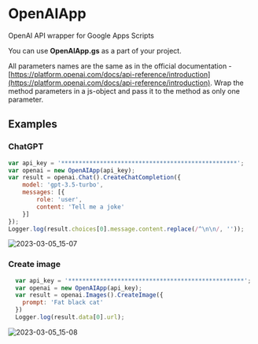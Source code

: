 # OpenAIApp
OpenAI API wrapper for Google Apps Scripts

You can use **OpenAIApp.gs** as a part of your project.

All parameters names are the same as in the official documentation - [https://platform.openai.com/docs/api-reference/introduction](https://platform.openai.com/docs/api-reference/introduction).  Wrap the method parameters in a js-object and pass it to the method as only one parameter.

## Examples

### ChatGPT

```javascript
var api_key = '**************************************************';
var openai = new OpenAIApp(api_key);
var result = openai.Chat().CreateChatCompletion({
    model: 'gpt-3.5-turbo',
    messages: [{
        role: 'user',
        content: 'Tell me a joke'
    }]
});
Logger.log(result.choices[0].message.content.replace(/^\n\n/, ''));
```
![2023-03-05_15-07](https://user-images.githubusercontent.com/11365082/222959596-39c2b593-5de4-41e1-ab36-956bb31cb02f.png)

### Create image

```javascript
  var api_key = '**************************************************';
  var openai = new OpenAIApp(api_key);
  var result = openai.Images().CreateImage({
    prompt: 'Fat black cat'
  })
  Logger.log(result.data[0].url);
```

![2023-03-05_15-08](https://user-images.githubusercontent.com/11365082/222959857-3089b92e-fe9a-47b1-be8f-4fcde7192887.png)
